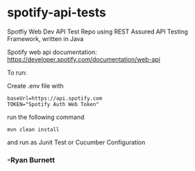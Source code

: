 # spotify-api-tests
Spotfiy Web Dev API Test Repo using REST Assured API Testing Framework, written in Java

Spotify web api documentation: https://developer.spotify.com/documentation/web-api

To run:

Create .env file with 

```
baseUrl=https://api.spotify.com
TOKEN="Spotify Auth Web Token"
```

run the following command
```
mvn clean install
```

and run as Junit Test or Cucumber Configuration


### -Ryan Burnett
